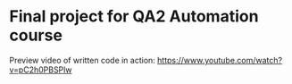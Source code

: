 # Final project for QA2 Automation course
Preview video of written code in action: https://www.youtube.com/watch?v=pC2h0PBSPlw
